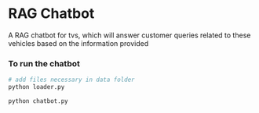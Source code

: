 # RAG Chatbot

A RAG chatbot for tvs, which will answer customer queries related to these vehicles based on the information provided

### To run the chatbot

```bash
# add files necessary in data folder
python loader.py
```

```bash
python chatbot.py
```
